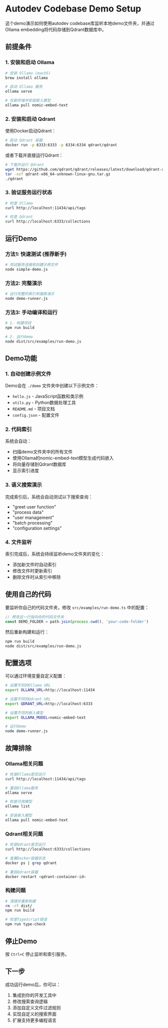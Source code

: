 # Autodev Codebase Demo Setup

这个demo演示如何使用autodev codebase库监听本地demo文件夹，并通过Ollama embedding将代码存储到Qdrant数据库中。

## 前提条件

### 1. 安装和启动 Ollama

```bash
# 安装 Ollama (macOS)
brew install ollama

# 启动 Ollama 服务
ollama serve

# 在新终端中安装嵌入模型
ollama pull nomic-embed-text
```

### 2. 安装和启动 Qdrant

使用Docker启动Qdrant：

```bash
# 启动 Qdrant 容器
docker run -p 6333:6333 -p 6334:6334 qdrant/qdrant
```

或者下载并直接运行Qdrant：

```bash
# 下载并运行 Qdrant
wget https://github.com/qdrant/qdrant/releases/latest/download/qdrant-x86_64-unknown-linux-gnu.tar.gz
tar -xzf qdrant-x86_64-unknown-linux-gnu.tar.gz
./qdrant
```

### 3. 验证服务运行状态

```bash
# 检查 Ollama
curl http://localhost:11434/api/tags

# 检查 Qdrant
curl http://localhost:6333/collections
```

## 运行Demo

### 方法1: 快速测试 (推荐新手)

```bash
# 测试服务连接和创建示例文件
node simple-demo.js
```

### 方法2: 完整演示 

```bash
# 运行完整的索引和搜索演示
node demo-runner.js
```

### 方法3: 手动编译和运行

```bash
# 1. 构建项目
npm run build

# 2. 运行demo
node dist/src/examples/run-demo.js
```

## Demo功能

### 1. 自动创建示例文件
Demo会在 `./demo` 文件夹中创建以下示例文件：
- `hello.js` - JavaScript函数和类示例
- `utils.py` - Python数据处理工具
- `README.md` - 项目文档
- `config.json` - 配置文件

### 2. 代码索引
系统会自动：
- 扫描demo文件夹中的所有文件
- 使用Ollama的nomic-embed-text模型生成代码嵌入
- 将向量存储到Qdrant数据库
- 显示索引进度

### 3. 语义搜索演示
完成索引后，系统会自动测试以下搜索查询：
- "greet user function"
- "process data" 
- "user management"
- "batch processing"
- "configuration settings"

### 4. 文件监听
索引完成后，系统会持续监听demo文件夹的变化：
- 添加新文件时自动索引
- 修改文件时更新索引
- 删除文件时从索引中移除

## 使用自己的代码

要监听你自己的代码文件夹，修改 `src/examples/run-demo.ts` 中的配置：

```typescript
// 修改这一行指向你的代码文件夹
const DEMO_FOLDER = path.join(process.cwd(), 'your-code-folder')
```

然后重新构建和运行：

```bash
npm run build
node dist/src/examples/run-demo.js
```

## 配置选项

可以通过环境变量自定义配置：

```bash
# 设置不同的Ollama URL
export OLLAMA_URL=http://localhost:11434

# 设置不同的Qdrant URL  
export QDRANT_URL=http://localhost:6333

# 设置不同的嵌入模型
export OLLAMA_MODEL=nomic-embed-text

# 运行demo
node demo-runner.js
```

## 故障排除

### Ollama相关问题

```bash
# 检查Ollama是否运行
curl http://localhost:11434/api/tags

# 重启Ollama服务
ollama serve

# 检查可用模型
ollama list

# 安装嵌入模型
ollama pull nomic-embed-text
```

### Qdrant相关问题

```bash
# 检查Qdrant是否运行
curl http://localhost:6333/collections

# 查看Docker容器状态
docker ps | grep qdrant

# 重启Qdrant容器
docker restart <qdrant-container-id>
```

### 构建问题

```bash
# 清理并重新构建
rm -rf dist/
npm run build

# 检查TypeScript错误
npm run type-check
```

## 停止Demo

按 `Ctrl+C` 停止监听和索引服务。

## 下一步

成功运行demo后，你可以：

1. 集成到你的开发工具中
2. 修改搜索查询逻辑
3. 添加自定义文件过滤规则
4. 实现自定义的搜索界面
5. 扩展支持更多编程语言